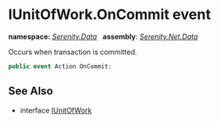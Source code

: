 # IUnitOfWork.OnCommit event
**namespace:** *[Serenity.Data](../../README.md#serenity.data-namespace)*   **assembly**: *[Serenity.Net.Data](../../README.md)*

Occurs when transaction is committed.

```csharp
public event Action OnCommit;
```

## See Also

* interface [IUnitOfWork](../IUnitOfWork.md)